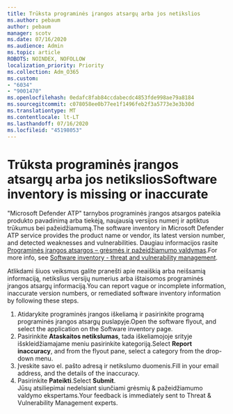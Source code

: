 ```yaml
---
title: Trūksta programinės įrangos atsargų arba jos netikslios
ms.author: pebaum
author: pebaum
manager: scotv
ms.date: 07/16/2020
ms.audience: Admin
ms.topic: article
ROBOTS: NOINDEX, NOFOLLOW
localization_priority: Priority
ms.collection: Adm_O365
ms.custom:
- "6034"
- "9001470"
ms.openlocfilehash: 0edafc8fab84ccdabecdc4853fde998ae79a8184
ms.sourcegitcommit: c078058ee0b77ee1f1496feb2f3a5773e3e3b30d
ms.translationtype: MT
ms.contentlocale: lt-LT
ms.lasthandoff: 07/16/2020
ms.locfileid: "45198053"
---
```

# <a name="software-inventory-is-missing-or-inaccurate"></a><span data-ttu-id="aa2b2-102">Trūksta programinės įrangos atsargų arba jos netikslios</span><span class="sxs-lookup"><span data-stu-id="aa2b2-102">Software inventory is missing or inaccurate</span></span>

<span data-ttu-id="aa2b2-103">"Microsoft Defender ATP" tarnybos programinės įrangos atsargos pateikia produkto pavadinimą arba tiekėją, naujausią versijos numerį ir aptiktus trūkumus bei pažeidžiamumą.</span><span class="sxs-lookup"><span data-stu-id="aa2b2-103">The software inventory in Microsoft Defender ATP service provides the product name or vendor, its latest version number, and detected weaknesses and vulnerabilities.</span></span> <span data-ttu-id="aa2b2-104">Daugiau informacijos rasite [Programinės įrangos atsargos – grėsmės ir pažeidžiamumo valdymas](https://docs.microsoft.com/windows/security/threat-protection/microsoft-defender-atp/tvm-software-inventory).</span><span class="sxs-lookup"><span data-stu-id="aa2b2-104">For more info, see [Software inventory - threat and vulnerability management](https://docs.microsoft.com/windows/security/threat-protection/microsoft-defender-atp/tvm-software-inventory).</span></span>

<span data-ttu-id="aa2b2-105">Atlikdami šiuos veiksmus galite pranešti apie neaiškią arba neišsamią informaciją, netikslius versijų numerius arba ištaisomos programinės įrangos atsargų informaciją.</span><span class="sxs-lookup"><span data-stu-id="aa2b2-105">You can report vague or incomplete information, inaccurate version numbers, or remediated software inventory information by following these steps.</span></span>  

1. <span data-ttu-id="aa2b2-106">Atidarykite programinės įrangos iškeliamą ir pasirinkite programą programinės įrangos atsargų puslapyje.</span><span class="sxs-lookup"><span data-stu-id="aa2b2-106">Open the software flyout, and select the application on the Software inventory page.</span></span>
2. <span data-ttu-id="aa2b2-107">Pasirinkite **Ataskaitos netikslumas**, tada iškeliamojoje srityje išskleidžiamajame meniu pasirinkite kategoriją.</span><span class="sxs-lookup"><span data-stu-id="aa2b2-107">Select **Report inaccuracy**, and from the flyout pane, select a category from the drop-down menu.</span></span>
3. <span data-ttu-id="aa2b2-108">Įveskite savo el. pašto adresą ir netikslumo duomenis.</span><span class="sxs-lookup"><span data-stu-id="aa2b2-108">Fill in your email address, and the details of the inaccuracy.</span></span>
4. <span data-ttu-id="aa2b2-109">Pasirinkite **Pateikti**.</span><span class="sxs-lookup"><span data-stu-id="aa2b2-109">Select **Submit**.</span></span></br>
    <span data-ttu-id="aa2b2-110">Jūsų atsiliepimai nedelsiant siunčiami grėsmių & pažeidžiamumo valdymo ekspertams.</span><span class="sxs-lookup"><span data-stu-id="aa2b2-110">Your feedback is immediately sent to Threat & Vulnerability Management experts.</span></span>